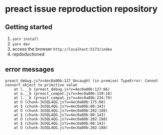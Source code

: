 # preact issue reproduction repository

## Getting started

1. `yarn install`
2. `yarn dev`
3. access the browser `http://localhost:5173/index`
4. repdoductioned

## error messages

```log
preact_debug.js?v=4ec0a80b:127 Uncaught (in promise) TypeError: Cannot convert object to primitive value
    at l.__b (preact_debug.js?v=4ec0a80b:127:66)
    at e.__b (preact_compat.js?v=4ec0a80b:139:18)
    at l.__b (preact_compat.js?v=4ec0a80b:234:79)
    at O (chunk-3U3QL4QG.js?v=4ec0a80b:175:88)
    at $ (chunk-3U3QL4QG.js?v=4ec0a80b:80:143)
    at O (chunk-3U3QL4QG.js?v=4ec0a80b:202:188)
    at $ (chunk-3U3QL4QG.js?v=4ec0a80b:80:143)
    at O (chunk-3U3QL4QG.js?v=4ec0a80b:202:188)
    at $ (chunk-3U3QL4QG.js?v=4ec0a80b:80:143)
    at O (chunk-3U3QL4QG.js?v=4ec0a80b:202:188)
```

